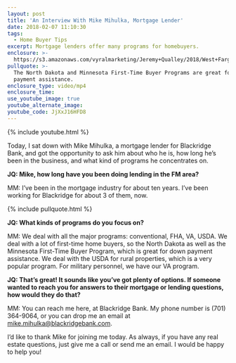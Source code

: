 ```yaml
---
layout: post
title: 'An Interview With Mike Mihulka, Mortgage Lender'
date: 2018-02-07 11:10:30
tags:
  - Home Buyer Tips
excerpt: Mortgage lenders offer many programs for homebuyers.
enclosure: >-
  https://s3.amazonaws.com/vyralmarketing/Jeremy+Qualley/2018/West+Fargo+Real+Estate-+Mike+Mihulka+-+Lending.mp4
pullquote: >-
  The North Dakota and Minnesota First-Time Buyer Programs are great for down
  payment assistance.
enclosure_type: video/mp4
enclosure_time:
use_youtube_image: true
youtube_alternate_image:
youtube_code: JjXxJ16HFD8
---
```



{% include youtube.html %}

Today, I sat down with Mike Mihulka, a mortgage lender for Blackridge Bank, and got the opportunity to ask him about who he is, how long he’s been in the business, and what kind of programs he concentrates on.

**JQ: Mike, how long have you been doing lending in the FM area?**

MM: I’ve been in the mortgage industry for about ten years. I’ve been working for Blackridge for about 3 of them, now.

{% include pullquote.html %}

**JQ: What kinds of programs do you focus on?**

MM: We deal with all the major programs: conventional, FHA, VA, USDA. We deal with a lot of first-time home buyers, so the North Dakota as well as the Minnesota First-Time Buyer Program, which is great for down payment assistance. We deal with the USDA for rural properties, which is a very popular program. For military personnel, we have our VA program.

**JQ: That’s great! It sounds like you’ve got plenty of options. If someone wanted to reach you for answers to their mortgage or lending questions, how would they do that?**

MM: You can reach me here, at Blackridge Bank. My phone number is (701) 364-9064, or you can drop me an email at [mike.mihulka@blackridgebank.com](javascript:void(location.href='mailto:'+String.fromCharCode(109,105,107,101,46,109,105,104,117,108,107,97,64,98,108,97,99,107,114,105,100,103,101,98,97,110,107,46,99,111,109))).

I’d like to thank Mike for joining me today. As always, if you have any real estate questions, just give me a call or send me an email. I would be happy to help you!